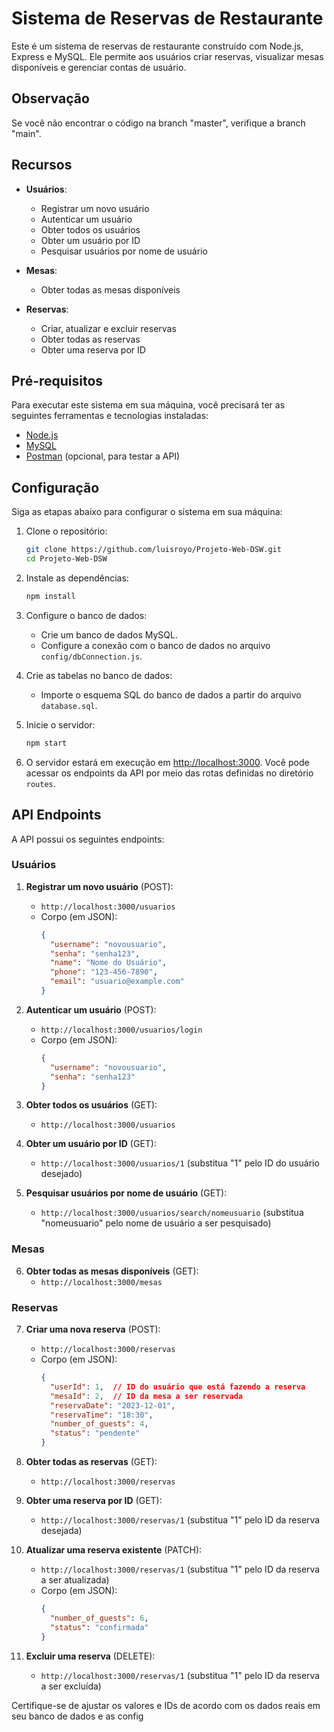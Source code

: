 
# Sistema de Reservas de Restaurante

Este é um sistema de reservas de restaurante construído com Node.js, Express e MySQL. Ele permite aos usuários criar reservas, visualizar mesas disponíveis e gerenciar contas de usuário.

## Observação

Se você não encontrar o código na branch "master", verifique a branch "main".

## Recursos

- **Usuários**:
  - Registrar um novo usuário
  - Autenticar um usuário
  - Obter todos os usuários
  - Obter um usuário por ID
  - Pesquisar usuários por nome de usuário

- **Mesas**:
  - Obter todas as mesas disponíveis

- **Reservas**:
  - Criar, atualizar e excluir reservas
  - Obter todas as reservas
  - Obter uma reserva por ID

## Pré-requisitos

Para executar este sistema em sua máquina, você precisará ter as seguintes ferramentas e tecnologias instaladas:

- [Node.js](https://nodejs.org/)
- [MySQL](https://www.mysql.com/)
- [Postman](https://www.postman.com/) (opcional, para testar a API)

## Configuração

Siga as etapas abaixo para configurar o sistema em sua máquina:

1. Clone o repositório:

   ```bash
   git clone https://github.com/luisroyo/Projeto-Web-DSW.git
   cd Projeto-Web-DSW
   ```

2. Instale as dependências:

   ```bash
   npm install
   ```

3. Configure o banco de dados:

   - Crie um banco de dados MySQL.
   - Configure a conexão com o banco de dados no arquivo `config/dbConnection.js`.

4. Crie as tabelas no banco de dados:

   - Importe o esquema SQL do banco de dados a partir do arquivo `database.sql`.

5. Inicie o servidor:

   ```bash
   npm start
   ```

6. O servidor estará em execução em [http://localhost:3000](http://localhost:3000). Você pode acessar os endpoints da API por meio das rotas definidas no diretório `routes`.

## API Endpoints

A API possui os seguintes endpoints:

### Usuários

1. **Registrar um novo usuário** (POST):
   - `http://localhost:3000/usuarios`
   - Corpo (em JSON):
     ```json
     {
       "username": "novousuario",
       "senha": "senha123",
       "name": "Nome do Usuário",
       "phone": "123-456-7890",
       "email": "usuario@example.com"
     }
     ```

2. **Autenticar um usuário** (POST):
   - `http://localhost:3000/usuarios/login`
   - Corpo (em JSON):
     ```json
     {
       "username": "novousuario",
       "senha": "senha123"
     }
     ```

3. **Obter todos os usuários** (GET):
   - `http://localhost:3000/usuarios`

4. **Obter um usuário por ID** (GET):
   - `http://localhost:3000/usuarios/1` (substitua "1" pelo ID do usuário desejado)

5. **Pesquisar usuários por nome de usuário** (GET):
   - `http://localhost:3000/usuarios/search/nomeusuario` (substitua "nomeusuario" pelo nome de usuário a ser pesquisado)

### Mesas

6. **Obter todas as mesas disponíveis** (GET):
   - `http://localhost:3000/mesas`

### Reservas

7. **Criar uma nova reserva** (POST):
   - `http://localhost:3000/reservas`
   - Corpo (em JSON):
     ```json
     {
       "userId": 1,  // ID do usuário que está fazendo a reserva
       "mesaId": 2,  // ID da mesa a ser reservada
       "reservaDate": "2023-12-01",
       "reservaTime": "18:30",
       "number_of_guests": 4,
       "status": "pendente"
     }
     ```

8. **Obter todas as reservas** (GET):
   - `http://localhost:3000/reservas`

9. **Obter uma reserva por ID** (GET):
   - `http://localhost:3000/reservas/1` (substitua "1" pelo ID da reserva desejada)

10. **Atualizar uma reserva existente** (PATCH):
    - `http://localhost:3000/reservas/1` (substitua "1" pelo ID da reserva a ser atualizada)
    - Corpo (em JSON):
      ```json
      {
        "number_of_guests": 6,
        "status": "confirmada"
      }
      ```

11. **Excluir uma reserva** (DELETE):
    - `http://localhost:3000/reservas/1` (substitua "1" pelo ID da reserva a ser excluída)

Certifique-se de ajustar os valores e IDs de acordo com os dados reais em seu banco de dados e as config
